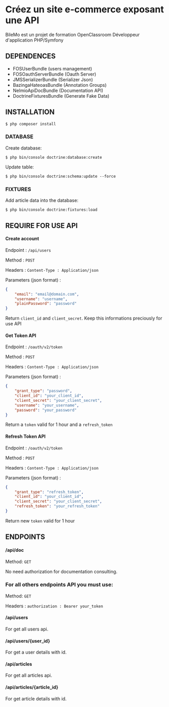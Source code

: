 Créez un site e-commerce exposant une API
========================

BileMo est un projet de formation OpenClassroom Développeur d'application PHP/Symfony

DEPENDENCES
--------------

* FOSUserBundle (users management)
* FOSOauthServerBundle (Oauth Server)
* JMSSerializerBundle (Serializer Json)
* BazingaHateoasBundle (Annotation Groups)
* NelmioApiDocBundle (Documentation API)
* DoctrineFixturesBundle (Generate Fake Data)

INSTALLATION
--------------

```
$ php composer install
```

### DATABASE

Create database:
```
$ php bin/console doctrine:database:create
```

Update table:
```
$ php bin/console doctrine:schema:update --force
```

### FIXTURES

Add article data into the database:
```
$ php bin/console doctrine:fixtures:load
```

REQUIRE FOR USE API
--------------

#### Create account 

Endpoint : `/api/users`

Method : `POST`

Headers : `Content-Type : Application/json`

Parameters (json format) :

```json
{
	"email": "email@domain.com",
	"username": "username",
	"plainPassword": "password"
}
```

Return `client_id` and `client_secret`.
Keep this informations preciously for use API

#### Get Token API 

Endpoint : `/oauth/v2/token`

Method : `POST`

Headers : `Content-Type : Application/json`

Parameters (json format) :

```json
{
	"grant_type": "password",
	"client_id": "your_client_id",
	"client_secret": "your_client_secret",
	"username": "your_username",
	"password": "your_password"
}
```

Return a `token` valid for 1 hour and a `refresh_token` 

#### Refresh Token API 

Endpoint : `/oauth/v2/token`

Method : `POST`

Headers : `Content-Type : Application/json`

Parameters (json format) :

```json
{
	"grant_type": "refresh_token",
	"client_id": "your_client_id",
	"client_secret": "your_client_secret",
	"refresh_token": "your_refresh_token"
}
```

Return new `token` valid for 1 hour


ENDPOINTS
--------------

#### /api/doc
Method: `GET`

No need authorization for documentation consulting.

### For all others endpoints API you must use:

Method: `GET`

Headers : `authorization : Bearer your_token`

#### /api/users
For get all users api.

#### /api/users/{user_id}
For get a user details with id.

#### /api/articles
For get all articles api.

#### /api/articles/{article_id}
For get article details with id.

